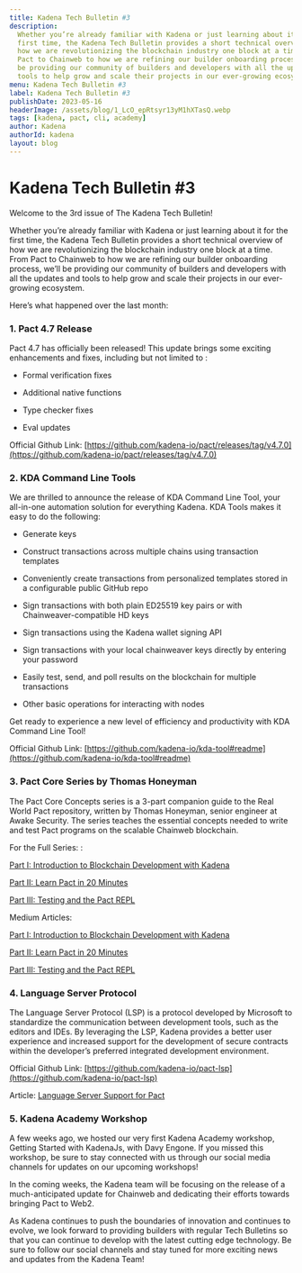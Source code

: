 ```yaml
---
title: Kadena Tech Bulletin #3
description:
  Whether you’re already familiar with Kadena or just learning about it for the
  first time, the Kadena Tech Bulletin provides a short technical overview of
  how we are revolutionizing the blockchain industry one block at a time. From
  Pact to Chainweb to how we are refining our builder onboarding process, we’ll
  be providing our community of builders and developers with all the updates and
  tools to help grow and scale their projects in our ever-growing ecosystem.
menu: Kadena Tech Bulletin #3
label: Kadena Tech Bulletin #3
publishDate: 2023-05-16
headerImage: /assets/blog/1_LcO_epRtsyr13yM1hXTasQ.webp
tags: [kadena, pact, cli, academy]
author: Kadena
authorId: kadena
layout: blog
---
```


# Kadena Tech Bulletin #3

Welcome to the 3rd issue of The Kadena Tech Bulletin!

Whether you’re already familiar with Kadena or just learning about it for the
first time, the Kadena Tech Bulletin provides a short technical overview of how
we are revolutionizing the blockchain industry one block at a time. From Pact to
Chainweb to how we are refining our builder onboarding process, we’ll be
providing our community of builders and developers with all the updates and
tools to help grow and scale their projects in our ever-growing ecosystem.

Here’s what happened over the last month:

### 1. Pact 4.7 Release

Pact 4.7 has officially been released! This update brings some exciting
enhancements and fixes, including but not limited to :

- Formal verification fixes

- Additional native functions

- Type checker fixes

- Eval updates

Official Github Link:
[https://github.com/kadena-io/pact/releases/tag/v4.7.0](https://github.com/kadena-io/pact/releases/tag/v4.7.0)

### 2. KDA Command Line Tools

We are thrilled to announce the release of KDA Command Line Tool, your
all-in-one automation solution for everything Kadena. KDA Tools makes it easy to
do the following:

- Generate keys

- Construct transactions across multiple chains using transaction templates

- Conveniently create transactions from personalized templates stored in a
  configurable public GitHub repo

- Sign transactions with both plain ED25519 key pairs or with
  Chainweaver-compatible HD keys

- Sign transactions using the Kadena wallet signing API

- Sign transactions with your local chainweaver keys directly by entering your
  password

- Easily test, send, and poll results on the blockchain for multiple
  transactions

- Other basic operations for interacting with nodes

Get ready to experience a new level of efficiency and productivity with KDA
Command Line Tool!

Official Github Link:
[https://github.com/kadena-io/kda-tool#readme](https://github.com/kadena-io/kda-tool#readme)

### 3. Pact Core Series by Thomas Honeyman

The Pact Core Concepts series is a 3-part companion guide to the Real World Pact
repository, written by Thomas Honeyman, senior engineer at Awake Security. The
series teaches the essential concepts needed to write and test Pact programs on
the scalable Chainweb blockchain.

For the Full Series: :

[Part I: Introduction to Blockchain Development with Kadena](https://github.com/thomashoneyman/real-world-pact/blob/main/00-core-concepts/01-Introduction.md)

[Part II: Learn Pact in 20 Minutes](https://github.com/thomashoneyman/real-world-pact/blob/main/00-core-concepts/02-Pact-In-20-Minutes.md)

[Part III: Testing and the Pact REPL](https://github.com/thomashoneyman/real-world-pact/blob/main/00-core-concepts/03-Testing-In-The-Pact-REPL.md)

Medium Articles:

[Part I: Introduction to Blockchain Development with Kadena](./part-iii-of-the-pact-core-concepts-testing-and-formal-verification-in-the-pact-repl-2023-05-04)

[Part II: Learn Pact in 20 Minutes](./pact-core-concepts-part-ii-learn-pact-in-20-minutes-2023-04-27)

[Part III: Testing and the Pact REPL](./part-iii-of-the-pact-core-concepts-testing-and-formal-verification-in-the-pact-repl-2023-05-04)

### 4. Language Server Protocol

The Language Server Protocol (LSP) is a protocol developed by Microsoft to
standardize the communication between development tools, such as the editors and
IDEs. By leveraging the LSP, Kadena provides a better user experience and
increased support for the development of secure contracts within the developer’s
preferred integrated development environment.

Official Github Link:
[https://github.com/kadena-io/pact-lsp](https://github.com/kadena-io/pact-lsp)

Article:
[Language Server Support for Pact](./language-server-support-for-pact-2023-04-18)

### 5. Kadena Academy Workshop

A few weeks ago, we hosted our very first Kadena Academy workshop, Getting
Started with KadenaJs, with Davy Engone. If you missed this workshop, be sure to
stay connected with us through our social media channels for updates on our
upcoming workshops!

In the coming weeks, the Kadena team will be focusing on the release of a
much-anticipated update for Chainweb and dedicating their efforts towards
bringing Pact to Web2.

As Kadena continues to push the boundaries of innovation and continues to
evolve, we look forward to providing builders with regular Tech Bulletins so
that you can continue to develop with the latest cutting edge technology. Be
sure to follow our social channels and stay tuned for more exciting news and
updates from the Kadena Team!
